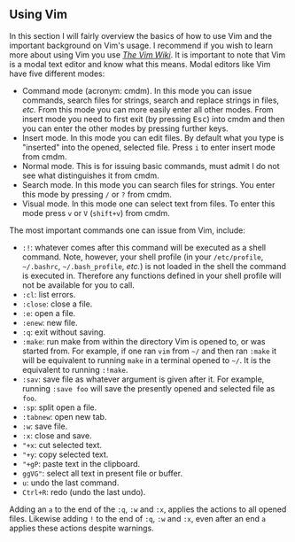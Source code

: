 ## Using Vim
In this section I will fairly overview the basics of how to use Vim and the important background on Vim's usage. I recommend if you wish to learn more about using Vim you use [*The Vim Wiki*](http://vim.wikia.com/wiki/Vim_Tips_Wiki). It is important to note that Vim is a modal text editor and know what this means. Modal editors like Vim have five different modes:

* Command mode (acronym: cmdm). In this mode you can issue commands, search files for strings, search and replace strings in files, <i>etc.</i> From this mode you can more easily enter all other modes. From insert mode you need to first exit (by pressing <kbd>Esc</kbd>) into cmdm and then you can enter the other modes by pressing further keys. 
* Insert mode. In this mode you can edit files. By default what you type is "inserted" into the opened, selected file. Press `i` to enter insert mode from cmdm.
* Normal mode. This is for issuing basic commands, must admit I do not see what distinguishes it from cmdm. 
* Search mode. In this mode you can search files for strings. You enter this mode by pressing `/` or `?` from cmdm. 
* Visual mode. In this mode one can select text from files. To enter this mode press `v` or `V` (`shift+v`) from cmdm. 

The most important commands one can issue from Vim, include:

* `:!`: whatever comes after this command will be executed as a shell command. Note, however, your shell profile (in your `/etc/profile`, `~/.bashrc`, `~/.bash_profile`, *etc.*) is not loaded in the shell the command is executed in. Therefore any functions defined in your shell profile will not be available for you to call. 
* `:cl`: list errors. 
* `:close`: close a file. 
* `:e`: open a file. 
* `:enew`: new file. 
* `:q`: exit without saving. 
* `:make`: run make from within the directory Vim is opened to, or was started from. For example, if one ran `vim` from `~/` and then ran `:make` it will be equivalent to running `make` in a terminal opened to `~/`. It is the equivalent to running `:!make`. 
* `:sav`: save file as whatever argument is given after it. For example, running `:save foo` will save the presently opened and selected file as `foo`. 
* `:sp`: split open a file. 
* `:tabnew`: open new tab. 
* `:w`: save file.
* `:x`: close and save.
* `"+x`: cut selected text.
* `"+y`: copy selected text. 
* `"+gP`: paste text in the clipboard. 
* `ggVG"`: select all text in present file or buffer. 
* `u`: undo the last command.
* `Ctrl+R`: redo (undo the last undo). 

Adding an `a` to the end of the `:q`, `:w` and `:x`, applies the actions to all opened files. Likewise adding `!` to the end of `:q`, `:w` and `:x`, even after an end `a` applies these actions despite warnings. 
